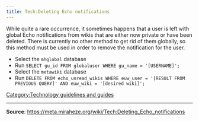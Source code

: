 ```yaml
---
title: Tech:Deleting Echo notifications
---
```


While quite a rare occurrence, it sometimes happens that a user is left with global Echo notifications from wikis that are either now private or have been deleted. There is currently no other method to get rid of them globally, so this method must be used in order to remove the notification for the user.

* Select the `mhglobal` database
* Run `SELECT gu_id FROM globaluser WHERE gu_name = '[USERNAME]';`
* Select the `metawiki` database
* Run `DELETE FROM echo_unread_wikis WHERE euw_user = '[RESULT FROM PREVIOUS QUERY]' AND euw_wiki = '[desired wiki]';`

[Category:Technology guidelines and guides](https://meta.miraheze.org/wiki/Category:Technology_guidelines_and_guides)

----
**Source**: https://meta.miraheze.org/wiki/Tech:Deleting_Echo_notifications